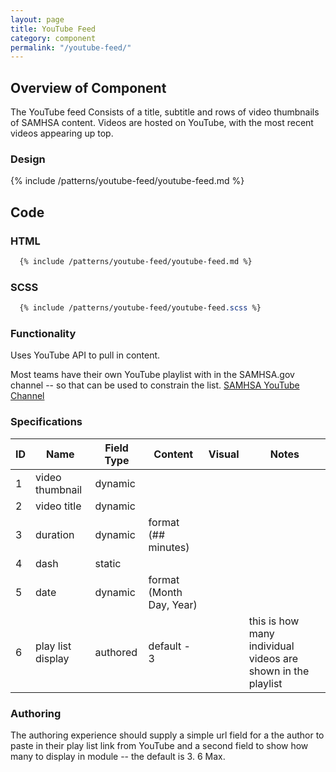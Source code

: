 ```yaml
---
layout: page
title: YouTube Feed
category: component
permalink: "/youtube-feed/"
---
```


## Overview of Component
The YouTube feed Consists of a title, subtitle and rows of video thumbnails of SAMHSA content. Videos are hosted on YouTube, with the most recent videos appearing up top.

### Design

{% include /patterns/youtube-feed/youtube-feed.md %}

## Code
### HTML
```html
  {% include /patterns/youtube-feed/youtube-feed.md %}
```

### SCSS
```scss
  {% include /patterns/youtube-feed/youtube-feed.scss %}
```


### Functionality
Uses YouTube API to pull in content.

Most teams have their own YouTube playlist with in the SAMHSA.gov channel -- so that can be used to constrain the list. [SAMHSA YouTube Channel](https://www.youtube.com/user/SAMHSA)

### Specifications

| ID   | Name | Field Type  | Content | Visual | Notes |
|------|------|-------------|---------|--------|-------|
| 1    | video thumbnail | dynamic | | | |
| 2    | video title | dynamic | | |
| 3  | duration | dynamic | format (## minutes) | | |
| 4  | dash | static | | | |
| 5  | date | dynamic | format (Month Day, Year) | | |
| 6  | play list display | authored | default - 3 | | this is how many individual videos are shown in the playlist |



### Authoring
The authoring experience should supply a simple url field for a the author to paste in their play list link from YouTube and a second field to show how many to display in module -- the default is 3. 6 Max.
